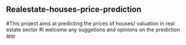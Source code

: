 ## Realestate-houses-price-prediction
#This project aims at predicting the prices of houses/ valuation in real estate sector
#I welcome any suggetions and opinions on the prediction app
